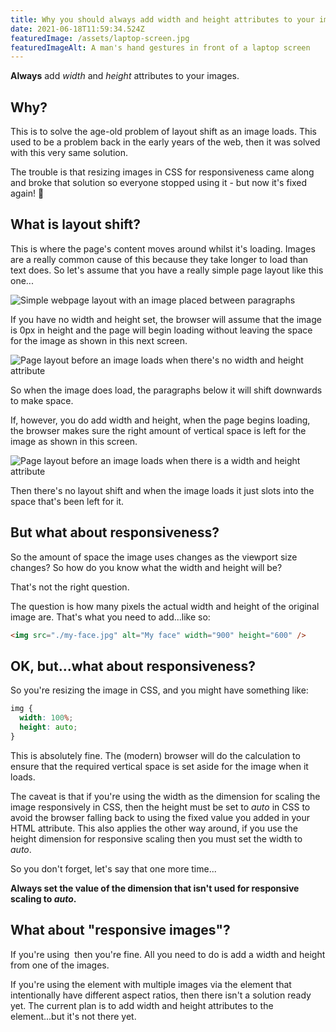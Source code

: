 ```yaml
---
title: Why you should always add width and height attributes to your images (again)
date: 2021-06-18T11:59:34.524Z
featuredImage: /assets/laptop-screen.jpg
featuredImageAlt: A man's hand gestures in front of a laptop screen
---
```

**Always** add *width* and *height* attributes to your images.

## Why?

This is to solve the age-old problem of layout shift as an image loads. This used to be a problem back in the early years of the web, then it was solved with this very same solution.

The trouble is that resizing images in CSS for responsiveness came along and broke that solution so everyone stopped using it - but now it's fixed again! 🥳

## What is layout shift?

This is where the page's content moves around whilst it's loading. Images are a really common cause of this because they take longer to load than text does. So let's assume that you have a really simple page layout like this one...

![Simple webpage layout with an image placed between paragraphs](/assets/iphone-8-1-1-.png)

If you have no width and height set, the browser will assume that the image is 0px in height and the page will begin loading without leaving the space for the image as shown in this next screen.

![Page layout before an image loads when there's no width and height attribute](/assets/iphone-8-1.png)

So when the image does load, the paragraphs below it will shift downwards to make space.

If, however, you do add width and height, when the page begins loading, the browser makes sure the right amount of vertical space is left for the image as shown in this screen.

![Page layout before an image loads when there is a width and height attribute](/assets/iphone-8-1-2-.png)

Then there's no layout shift and when the image loads it just slots into the space that's been left for it.

## But what about responsiveness?

So the amount of space the image uses changes as the viewport size changes? So how do you know what the width and height will be?

That's not the right question.

The question is how many pixels the actual width and height of the original image are. That's what you need to add...like so:

```html
<img src="./my-face.jpg" alt="My face" width="900" height="600" />
```

## OK, but...what about responsiveness?

So you're resizing the image in CSS, and you might have something like:

```css
img {
  width: 100%;
  height: auto;
}
```

This is absolutely fine. The (modern) browser will do the calculation to ensure that the required vertical space is set aside for the image when it loads.

The caveat is that if you're using the width as the dimension for scaling the image responsively in CSS, then the height must be set to *auto* in CSS to avoid the browser falling back to using the fixed value you added in your HTML attribute. This also applies the other way around, if you use the height dimension for responsive scaling then you must set the width to *auto*.

So you don't forget, let's say that one more time...

**Always set the value of the dimension that isn't used for responsive scaling to *auto*.**

## What about "responsive images"?

If you're using <img srcset> then you're fine. All you need to do is add a width and height from one of the images.

If you're using the <picture> element with multiple images via the <source> element that intentionally have different aspect ratios, then there isn't a solution ready yet. The current plan is to add width and height attributes to the <source> element...but it's not there yet.